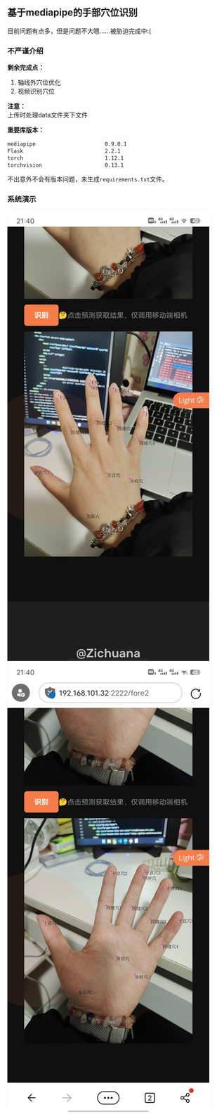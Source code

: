## 基于mediapipe的手部穴位识别
目前问题有点多，但是问题不大嗯……被胁迫完成中:(  
### 不严谨介绍
**剩余完成点：**  
1. 轴线外穴位优化  
2. 视频识别穴位  

**注意：**  
上传时处理data文件夹下文件  

**重要库版本：**  
```
mediapipe                      0.9.0.1
Flask                          2.2.1
torch                          1.12.1
torchvision                    0.13.1
```
不出意外不会有版本问题，未生成`requirements.txt`文件。
### 系统演示
![image](yanshi1.jpg)
![image](yanshi2.jpg)
